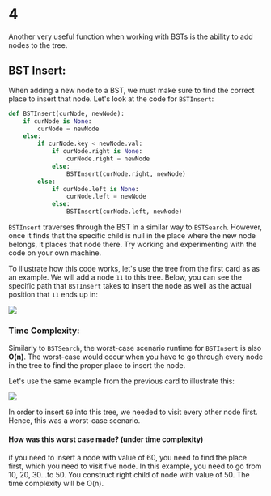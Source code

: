 # 4

Another very useful function when working with BSTs is the ability to add nodes to the tree.

## BST Insert:

When adding a new node to a BST, we must make sure to find the correct place to insert that node. Let's look at the code for `BSTInsert`:

```python
def BSTInsert(curNode, newNode):
    if curNode is None:
        curNode = newNode
    else:
        if curNode.key < newNode.val:
            if curNode.right is None:
                curNode.right = newNode
            else:
                BSTInsert(curNode.right, newNode)
        else:
            if curNode.left is None:
                curNode.left = newNode
            else:
                BSTInsert(curNode.left, newNode)
```

`BSTInsert` traverses through the BST in a similar way to `BSTSearch`. However, once it finds that the specific child is null in the place where the new node belongs, it places that node there. Try working and experimenting with the code on your own machine.

To illustrate how this code works, let's use the tree from the first card as as an example. We will add a node `11` to this tree. Below, you can see the specific path that `BSTInsert` takes to insert the node as well as the actual position that `11` ends up in:

![](https://i.imgur.com/PHRtJy8.png)

### Time Complexity:

Similarly to `BSTSearch`, the worst-case scenario runtime for `BSTInsert` is also **O\(n\)**. The worst-case would occur when you have to go through every node in the tree to find the proper place to insert the node.

Let's use the same example from the previous card to illustrate this:

![](https://i.imgur.com/ntRMf3v.png)

In order to insert `60` into this tree, we needed to visit every other node first. Hence, this was a worst-case scenario.

#### How was this worst case made? \(under time complexity\)

if you need to insert a node with value of 60, you need to find the place first, which you need to visit five node. In this example, you need to go from 10, 20, 30...to 50. You construct right child of node with value of 50. The time complexity will be O\(n\).

